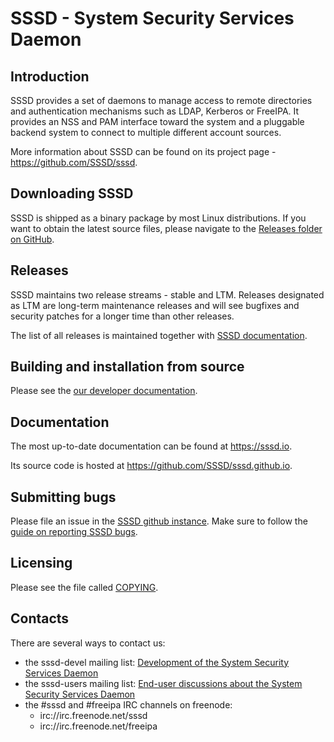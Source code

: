 # SSSD - System Security Services Daemon

## Introduction
SSSD provides a set of daemons to manage access to remote directories and
authentication mechanisms such as LDAP, Kerberos or FreeIPA. It provides
an NSS and PAM interface toward the system and a pluggable backend system
to connect to multiple different account sources.

More information about SSSD can be found on its project page -
https://github.com/SSSD/sssd.

## Downloading SSSD
SSSD is shipped as a binary package by most Linux distributions. If you
want to obtain the latest source files, please navigate to the
[Releases folder on GitHub](https://github.com/SSSD/sssd/releases).

## Releases
SSSD maintains two release streams - stable and LTM. Releases designated as
LTM are long-term maintenance releases and will see bugfixes and security
patches for a longer time than other releases.

The list of all releases is maintained together with [SSSD documentation](https://sssd.io/docs/users/releases.html).

## Building and installation from source
Please see the [our developer documentation](https://sssd.io/docs/developers/).

## Documentation
The most up-to-date documentation can be found at https://sssd.io.

Its source code is hosted at https://github.com/SSSD/sssd.github.io.

## Submitting bugs
Please file an issue in the [SSSD github instance](https://github.com/SSSD/sssd/issues).
Make sure to follow the [guide on reporting SSSD bugs](https://sssd.io/docs/users/reporting_bugs.html).

## Licensing
Please see the file called [COPYING](COPYING).

## Contacts
There are several ways to contact us:

* the sssd-devel mailing list: [Development of the System Security Services Daemon](
  https://lists.fedorahosted.org/archives/list/sssd-devel@lists.fedorahosted.org/)
* the sssd-users mailing list: [End-user discussions about the System Security Services Daemon](
  https://lists.fedorahosted.org/archives/list/sssd-users@lists.fedorahosted.org/)
* the #sssd and #freeipa IRC channels on freenode:
  * irc://irc.freenode.net/sssd
  * irc://irc.freenode.net/freeipa
